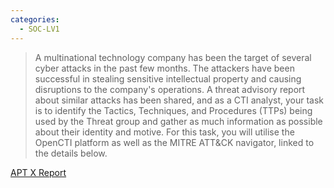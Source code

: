 ```yaml
---
categories:
  - SOC-LV1
---
```

> A multinational technology company has been the target of several cyber attacks in the past few months. The attackers have been successful in stealing sensitive intellectual property and causing disruptions to the company's operations. A threat advisory report about similar attacks has been shared, and as a CTI analyst, your task is to identify the Tactics, Techniques, and Procedures (TTPs) being used by the Threat group and gather as much information as possible about their identity and motive. For this task, you will utilise the OpenCTI platform as well as the MITRE ATT&CK navigator, linked to the details below. 

[APT X Report](/docs/notes/try%20hack%20me/soc%20lv1/2%20Cyber%20Threat%20Intelligence/APT%20X_USBFerry.pdf)

